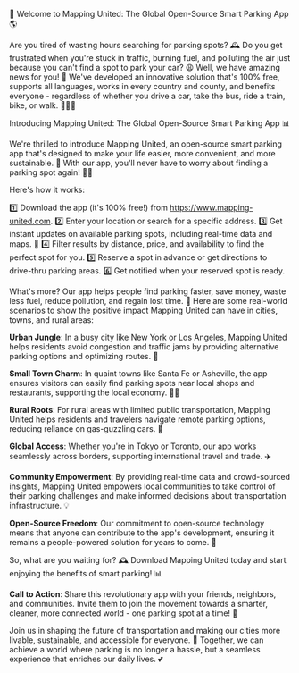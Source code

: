 🎉 Welcome to Mapping United: The Global Open-Source Smart Parking App 🌎

Are you tired of wasting hours searching for parking spots? 🕰️ Do you get frustrated when you're stuck in traffic, burning fuel, and polluting the air just because you can't find a spot to park your car? 😩 Well, we have amazing news for you! 📣 We've developed an innovative solution that's 100% free, supports all languages, works in every country and county, and benefits everyone - regardless of whether you drive a car, take the bus, ride a train, bike, or walk. 🚶‍♀️🚌

Introducing Mapping United: The Global Open-Source Smart Parking App 📊

We're thrilled to introduce Mapping United, an open-source smart parking app that's designed to make your life easier, more convenient, and more sustainable. 🌟 With our app, you'll never have to worry about finding a parking spot again! 🙅‍♂️

Here's how it works:

1️⃣ Download the app (it's 100% free!) from https://www.mapping-united.com.
2️⃣ Enter your location or search for a specific address.
3️⃣ Get instant updates on available parking spots, including real-time data and maps. 📍
4️⃣ Filter results by distance, price, and availability to find the perfect spot for you.
5️⃣ Reserve a spot in advance or get directions to drive-thru parking areas.
6️⃣ Get notified when your reserved spot is ready.

What's more? Our app helps people find parking faster, save money, waste less fuel, reduce pollution, and regain lost time. 🌟 Here are some real-world scenarios to show the positive impact Mapping United can have in cities, towns, and rural areas:

**Urban Jungle**: In a busy city like New York or Los Angeles, Mapping United helps residents avoid congestion and traffic jams by providing alternative parking options and optimizing routes. 👥

**Small Town Charm**: In quaint towns like Santa Fe or Asheville, the app ensures visitors can easily find parking spots near local shops and restaurants, supporting the local economy. 🏃‍♀️

**Rural Roots**: For rural areas with limited public transportation, Mapping United helps residents and travelers navigate remote parking options, reducing reliance on gas-guzzling cars. 🚗

**Global Access**: Whether you're in Tokyo or Toronto, our app works seamlessly across borders, supporting international travel and trade. ✈️

**Community Empowerment**: By providing real-time data and crowd-sourced insights, Mapping United empowers local communities to take control of their parking challenges and make informed decisions about transportation infrastructure. 💡

**Open-Source Freedom**: Our commitment to open-source technology means that anyone can contribute to the app's development, ensuring it remains a people-powered solution for years to come. 🤝

So, what are you waiting for? 🕰️ Download Mapping United today and start enjoying the benefits of smart parking! 📊

**Call to Action**: Share this revolutionary app with your friends, neighbors, and communities. Invite them to join the movement towards a smarter, cleaner, more connected world - one parking spot at a time! 🌟

Join us in shaping the future of transportation and making our cities more livable, sustainable, and accessible for everyone. 🌈 Together, we can achieve a world where parking is no longer a hassle, but a seamless experience that enriches our daily lives. 💕